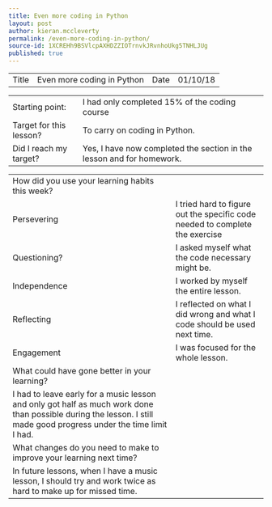 ```yaml
---
title: Even more coding in Python
layout: post
author: kieran.mccleverty
permalink: /even-more-coding-in-python/
source-id: 1XCREHh9BSVlcpAXHDZZIOTrnvkJRvnhoUkg5TNHLJUg
published: true
---
```

<table>
  <tr>
    <td>Title</td>
    <td>Even more coding in Python</td>
    <td>Date</td>
    <td>01/10/18</td>
  </tr>
</table>


<table>
  <tr>
    <td>Starting point:</td>
    <td>I had only completed 15% of the coding course</td>
  </tr>
  <tr>
    <td>Target for this lesson?</td>
    <td>To carry on coding in Python.</td>
  </tr>
  <tr>
    <td>Did I reach my target? </td>
    <td>Yes, I have now completed the section in the lesson and for homework.</td>
  </tr>
</table>


<table>
  <tr>
    <td>How did you use your learning habits this week?</td>
    <td></td>
  </tr>
  <tr>
    <td>Persevering</td>
    <td>I tried hard to figure out the specific code needed to complete the exercise</td>
  </tr>
  <tr>
    <td>Questioning?</td>
    <td>I asked myself what the code necessary might be.</td>
  </tr>
  <tr>
    <td>Independence</td>
    <td>I worked by myself the entire lesson.</td>
  </tr>
  <tr>
    <td>Reflecting</td>
    <td>I reflected on what I did wrong and what I code should be used next time.</td>
  </tr>
  <tr>
    <td>Engagement</td>
    <td>I was focused for the whole lesson.</td>
  </tr>
  <tr>
    <td>What could have gone better in your learning?</td>
    <td></td>
  </tr>
  <tr>
    <td>I had to leave early for a music lesson and only got half as much work done than possible during the lesson. I still made good progress under the time limit I had.</td>
    <td></td>
  </tr>
  <tr>
    <td>What changes do you need to make to improve your learning next time?</td>
    <td></td>
  </tr>
  <tr>
    <td>In future lessons, when I have a music lesson, I should try and work twice as hard to make up for missed time.</td>
    <td></td>
  </tr>
</table>


